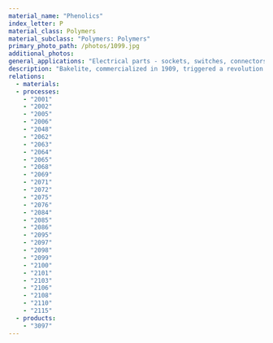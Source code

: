 ```yaml
---
material_name: "Phenolics"
index_letter: P
material_class: Polymers
material_subclass: "Polymers: Polymers"
primary_photo_path: /photos/1099.jpg
additional_photos:
general_applications: "Electrical parts - sockets, switches, connectors, general industrial, water-lubricated bearings, relays, pump impellers, brake pistons, brake pads, microwave cookware, handles, bottles tops, coatings, adhesives, bearings, foams and sandwich structures."
description: "Bakelite, commercialized in 1909, triggered a revolution in product design. It was stiff, fairly strong, could (to a muted degree) be colored, and - above all - was easy to mold. Products that, earlier, were handcrafted from woods, metals or exotics such as ivory, could now be molded quickly and cheaply. At one time the production of phenolics exceeded that of PE, PS and PVC combined. Now, although the ration has changed, phenolics still have a unique value. They are stiff, chemically stable, have good electrical properties, are fire-resistant and easy to mold - and they are cheap."
relations:
  - materials:
  - processes:
    - "2001"
    - "2002"
    - "2005"
    - "2006"
    - "2048"
    - "2062"
    - "2063"
    - "2064"
    - "2065"
    - "2068"
    - "2069"
    - "2071"
    - "2072"
    - "2075"
    - "2076"
    - "2084"
    - "2085"
    - "2086"
    - "2095"
    - "2097"
    - "2098"
    - "2099"
    - "2100"
    - "2101"
    - "2103"
    - "2106"
    - "2108"
    - "2110"
    - "2115"
  - products:
    - "3097"
---
```

